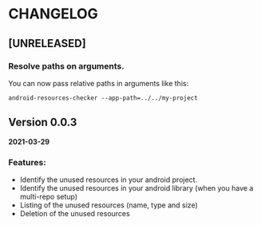 # CHANGELOG

## [UNRELEASED]
### Resolve paths on arguments.
You can now pass relative paths in arguments like this:

```shell
android-resources-checker --app-path=../../my-project
```

## Version 0.0.3
**2021-03-29**

### Features:

- Identify the unused resources in your android project.
- Identify the unused resources in your android library (when you have a multi-repo setup)
- Listing of the unused resources (name, type and size)
- Deletion of the unused resources
